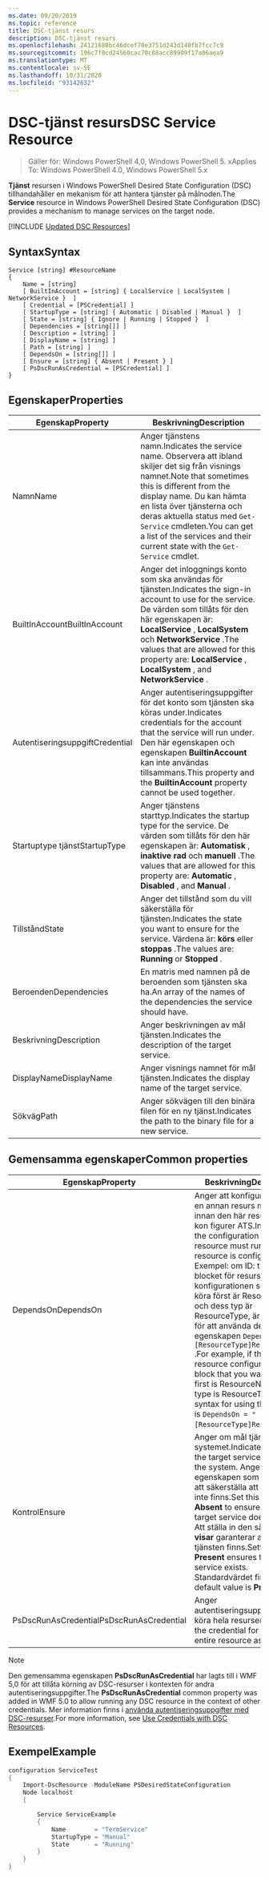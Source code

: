 ```yaml
---
ms.date: 09/20/2019
ms.topic: reference
title: DSC-tjänst resurs
description: DSC-tjänst resurs
ms.openlocfilehash: 24121688bc46dcef70e3751d243d140fb7fcc7c9
ms.sourcegitcommit: 196c7f8cd24560cac70c88acc89909f17a86aea9
ms.translationtype: MT
ms.contentlocale: sv-SE
ms.lasthandoff: 10/31/2020
ms.locfileid: "93142632"
---
```

# <a name="dsc-service-resource"></a><span data-ttu-id="d23fc-103">DSC-tjänst resurs</span><span class="sxs-lookup"><span data-stu-id="d23fc-103">DSC Service Resource</span></span>

> <span data-ttu-id="d23fc-104">Gäller för: Windows PowerShell 4,0, Windows PowerShell 5. x</span><span class="sxs-lookup"><span data-stu-id="d23fc-104">Applies To: Windows PowerShell 4.0, Windows PowerShell 5.x</span></span>

<span data-ttu-id="d23fc-105">**Tjänst** resursen i Windows PowerShell Desired State Configuration (DSC) tillhandahåller en mekanism för att hantera tjänster på målnoden.</span><span class="sxs-lookup"><span data-stu-id="d23fc-105">The **Service** resource in Windows PowerShell Desired State Configuration (DSC) provides a mechanism to manage services on the target node.</span></span>

[!INCLUDE [Updated DSC Resources](../../../../../includes/dsc-resources.md)]

## <a name="syntax"></a><span data-ttu-id="d23fc-106">Syntax</span><span class="sxs-lookup"><span data-stu-id="d23fc-106">Syntax</span></span>

```Syntax
Service [string] #ResourceName
{
    Name = [string]
    [ BuiltInAccount = [string] { LocalService | LocalSystem | NetworkService }  ]
    [ Credential = [PSCredential] ]
    [ StartupType = [string] { Automatic | Disabled | Manual }  ]
    [ State = [string] { Ignore | Running | Stopped }  ]
    [ Dependencies = [string[]] ]
    [ Description = [string] ]
    [ DisplayName = [string] ]
    [ Path = [string] ]
    [ DependsOn = [string[]] ]
    [ Ensure = [string] { Absent | Present } ]
    [ PsDscRunAsCredential = [PSCredential] ]
}
```

## <a name="properties"></a><span data-ttu-id="d23fc-107">Egenskaper</span><span class="sxs-lookup"><span data-stu-id="d23fc-107">Properties</span></span>

|<span data-ttu-id="d23fc-108">Egenskap</span><span class="sxs-lookup"><span data-stu-id="d23fc-108">Property</span></span> |<span data-ttu-id="d23fc-109">Beskrivning</span><span class="sxs-lookup"><span data-stu-id="d23fc-109">Description</span></span> |
|---|---|
|<span data-ttu-id="d23fc-110">Namn</span><span class="sxs-lookup"><span data-stu-id="d23fc-110">Name</span></span> |<span data-ttu-id="d23fc-111">Anger tjänstens namn.</span><span class="sxs-lookup"><span data-stu-id="d23fc-111">Indicates the service name.</span></span> <span data-ttu-id="d23fc-112">Observera att ibland skiljer det sig från visnings namnet.</span><span class="sxs-lookup"><span data-stu-id="d23fc-112">Note that sometimes this is different from the display name.</span></span> <span data-ttu-id="d23fc-113">Du kan hämta en lista över tjänsterna och deras aktuella status med `Get-Service` cmdleten.</span><span class="sxs-lookup"><span data-stu-id="d23fc-113">You can get a list of the services and their current state with the `Get-Service` cmdlet.</span></span> |
|<span data-ttu-id="d23fc-114">BuiltInAccount</span><span class="sxs-lookup"><span data-stu-id="d23fc-114">BuiltInAccount</span></span> |<span data-ttu-id="d23fc-115">Anger det inloggnings konto som ska användas för tjänsten.</span><span class="sxs-lookup"><span data-stu-id="d23fc-115">Indicates the sign-in account to use for the service.</span></span> <span data-ttu-id="d23fc-116">De värden som tillåts för den här egenskapen är: **LocalService** , **LocalSystem** och **NetworkService** .</span><span class="sxs-lookup"><span data-stu-id="d23fc-116">The values that are allowed for this property are: **LocalService** , **LocalSystem** , and **NetworkService** .</span></span> |
|<span data-ttu-id="d23fc-117">Autentiseringsuppgift</span><span class="sxs-lookup"><span data-stu-id="d23fc-117">Credential</span></span> |<span data-ttu-id="d23fc-118">Anger autentiseringsuppgifter för det konto som tjänsten ska köras under.</span><span class="sxs-lookup"><span data-stu-id="d23fc-118">Indicates credentials for the account that the service will run under.</span></span> <span data-ttu-id="d23fc-119">Den här egenskapen och egenskapen **BuiltinAccount** kan inte användas tillsammans.</span><span class="sxs-lookup"><span data-stu-id="d23fc-119">This property and the **BuiltinAccount** property cannot be used together.</span></span> |
|<span data-ttu-id="d23fc-120">Startuptype tjänst</span><span class="sxs-lookup"><span data-stu-id="d23fc-120">StartupType</span></span> |<span data-ttu-id="d23fc-121">Anger tjänstens starttyp.</span><span class="sxs-lookup"><span data-stu-id="d23fc-121">Indicates the startup type for the service.</span></span> <span data-ttu-id="d23fc-122">De värden som tillåts för den här egenskapen är: **Automatisk** , **inaktive rad** och **manuell** .</span><span class="sxs-lookup"><span data-stu-id="d23fc-122">The values that are allowed for this property are: **Automatic** , **Disabled** , and **Manual** .</span></span> |
|<span data-ttu-id="d23fc-123">Tillstånd</span><span class="sxs-lookup"><span data-stu-id="d23fc-123">State</span></span> |<span data-ttu-id="d23fc-124">Anger det tillstånd som du vill säkerställa för tjänsten.</span><span class="sxs-lookup"><span data-stu-id="d23fc-124">Indicates the state you want to ensure for the service.</span></span> <span data-ttu-id="d23fc-125">Värdena är: **körs** eller **stoppas** .</span><span class="sxs-lookup"><span data-stu-id="d23fc-125">The values are: **Running** or **Stopped** .</span></span> |
|<span data-ttu-id="d23fc-126">Beroenden</span><span class="sxs-lookup"><span data-stu-id="d23fc-126">Dependencies</span></span> | <span data-ttu-id="d23fc-127">En matris med namnen på de beroenden som tjänsten ska ha.</span><span class="sxs-lookup"><span data-stu-id="d23fc-127">An array of the names of the dependencies the service should have.</span></span> |
|<span data-ttu-id="d23fc-128">Beskrivning</span><span class="sxs-lookup"><span data-stu-id="d23fc-128">Description</span></span> |<span data-ttu-id="d23fc-129">Anger beskrivningen av mål tjänsten.</span><span class="sxs-lookup"><span data-stu-id="d23fc-129">Indicates the description of the target service.</span></span> |
|<span data-ttu-id="d23fc-130">DisplayName</span><span class="sxs-lookup"><span data-stu-id="d23fc-130">DisplayName</span></span> |<span data-ttu-id="d23fc-131">Anger visnings namnet för mål tjänsten.</span><span class="sxs-lookup"><span data-stu-id="d23fc-131">Indicates the display name of the target service.</span></span> |
|<span data-ttu-id="d23fc-132">Sökväg</span><span class="sxs-lookup"><span data-stu-id="d23fc-132">Path</span></span> |<span data-ttu-id="d23fc-133">Anger sökvägen till den binära filen för en ny tjänst.</span><span class="sxs-lookup"><span data-stu-id="d23fc-133">Indicates the path to the binary file for a new service.</span></span> |

## <a name="common-properties"></a><span data-ttu-id="d23fc-134">Gemensamma egenskaper</span><span class="sxs-lookup"><span data-stu-id="d23fc-134">Common properties</span></span>

|<span data-ttu-id="d23fc-135">Egenskap</span><span class="sxs-lookup"><span data-stu-id="d23fc-135">Property</span></span> |<span data-ttu-id="d23fc-136">Beskrivning</span><span class="sxs-lookup"><span data-stu-id="d23fc-136">Description</span></span> |
|---|---|
|<span data-ttu-id="d23fc-137">DependsOn</span><span class="sxs-lookup"><span data-stu-id="d23fc-137">DependsOn</span></span> |<span data-ttu-id="d23fc-138">Anger att konfigurationen av en annan resurs måste köras innan den här resursen har kon figurer ATS.</span><span class="sxs-lookup"><span data-stu-id="d23fc-138">Indicates that the configuration of another resource must run before this resource is configured.</span></span> <span data-ttu-id="d23fc-139">Exempel: om ID: t för skript blocket för resurs konfigurationen som du vill köra först är ResourceName och dess typ är ResourceType, är syntaxen för att använda den här egenskapen `DependsOn = "[ResourceType]ResourceName"` .</span><span class="sxs-lookup"><span data-stu-id="d23fc-139">For example, if the ID of the resource configuration script block that you want to run first is ResourceName and its type is ResourceType, the syntax for using this property is `DependsOn = "[ResourceType]ResourceName"`.</span></span> |
|<span data-ttu-id="d23fc-140">Kontrol</span><span class="sxs-lookup"><span data-stu-id="d23fc-140">Ensure</span></span> |<span data-ttu-id="d23fc-141">Anger om mål tjänsten finns i systemet.</span><span class="sxs-lookup"><span data-stu-id="d23fc-141">Indicates whether the target service exists on the system.</span></span> <span data-ttu-id="d23fc-142">Ange den här egenskapen som **saknas** för att säkerställa att mål tjänsten inte finns.</span><span class="sxs-lookup"><span data-stu-id="d23fc-142">Set this property to **Absent** to ensure that the target service does not exist.</span></span> <span data-ttu-id="d23fc-143">Att ställa in den så att den **visar** garanterar att mål tjänsten finns.</span><span class="sxs-lookup"><span data-stu-id="d23fc-143">Setting it to **Present** ensures that target service exists.</span></span> <span data-ttu-id="d23fc-144">Standardvärdet finns **.**</span><span class="sxs-lookup"><span data-stu-id="d23fc-144">The default value is **Present** .</span></span> |
|<span data-ttu-id="d23fc-145">PsDscRunAsCredential</span><span class="sxs-lookup"><span data-stu-id="d23fc-145">PsDscRunAsCredential</span></span> |<span data-ttu-id="d23fc-146">Anger autentiseringsuppgifter för att köra hela resursen som.</span><span class="sxs-lookup"><span data-stu-id="d23fc-146">Sets the credential for running the entire resource as.</span></span> |

> [!NOTE]
> <span data-ttu-id="d23fc-147">Den gemensamma egenskapen **PsDscRunAsCredential** har lagts till i WMF 5,0 för att tillåta körning av DSC-resurser i kontexten för andra autentiseringsuppgifter.</span><span class="sxs-lookup"><span data-stu-id="d23fc-147">The **PsDscRunAsCredential** common property was added in WMF 5.0 to allow running any DSC resource in the context of other credentials.</span></span> <span data-ttu-id="d23fc-148">Mer information finns i [använda autentiseringsuppgifter med DSC-resurser](../../../configurations/runasuser.md).</span><span class="sxs-lookup"><span data-stu-id="d23fc-148">For more information, see [Use Credentials with DSC Resources](../../../configurations/runasuser.md).</span></span>

## <a name="example"></a><span data-ttu-id="d23fc-149">Exempel</span><span class="sxs-lookup"><span data-stu-id="d23fc-149">Example</span></span>

```powershell
configuration ServiceTest
{
    Import-DscResource -ModuleName PSDesiredStateConfiguration
    Node localhost
    {

        Service ServiceExample
        {
            Name        = "TermService"
            StartupType = "Manual"
            State       = "Running"
        }
    }
}
```
